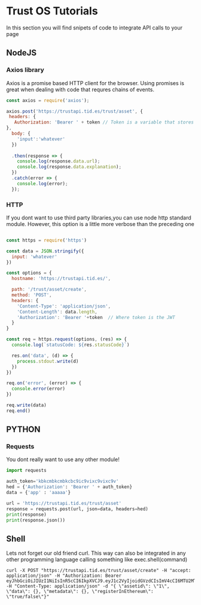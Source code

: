 # Trust OS Tutorials


In this section you will find snipets of code to integrate API calls to your page



## NodeJS


### Axios library

Axios is a promise based HTTP client for the browser. Using promises is great when dealing with code that requres chains of events.



```javascript
const axios = require('axios');

axios.post('https://trustapi.tid.es/trust/asset', {
 headers: {
   Authorization: 'Bearer ' + token // Token is a variable that stores the JWT
},
  body: {
    'input':'whatever'
  })
  
  .then(response => {
    console.log(response.data.url);
    console.log(response.data.explanation);
  })
  .catch(error => {
    console.log(error);
  });
```


### HTTP

If you dont want to use third party libraries,you can use node http standard module. However, this option is a little more verbose than the preceding one

```javascript

const https = require('https')

const data = JSON.stringify({
  input: 'whatever'
})

const options = {
  hostname: 'https://trustapi.tid.es/',

  path: '/trust/asset/create',
  method: 'POST',
  headers: {
    'Content-Type': 'application/json',
    'Content-Length': data.length,
    'Authorization': 'Bearer '+token  // Where token is the JWT 
  }
}

const req = https.request(options, (res) => {
  console.log(`statusCode: ${res.statusCode}`)

  res.on('data', (d) => {
    process.stdout.write(d)
  })
})

req.on('error', (error) => {
  console.error(error)
})

req.write(data)
req.end()

```




## PYTHON

### Requests

You dont really want to use any other module!

``` python
import requests

auth_token='kbkcmbkcmbkcbc9ic9vixc9vixc9v'
hed = {'Authorization': 'Bearer ' + auth_token}
data = {'app' : 'aaaaa'}

url = 'https://trustapi.tid.es/trust/asset'
response = requests.post(url, json=data, headers=hed)
print(response)
print(response.json())
```



## Shell

Lets not forget our old friend curl. This way can also be integrated in any other programming language calling something like exec.shell(command)


```shell
curl -X POST "https://trustapi.tid.es/trust/asset/create" -H "accept: application/json" -H "Authorization: Bearer eyJhbGciOiJIUzI1NiIsInR5cCI6IkpXVCJ9.eyJ1c2VyIjoidGVzdCIsImV4cCI6MTU2MTEyMjMwOX0.Qu28A580dTOXPAX9bKsnEuHRk8NxFLGL0iPkK5RuOKg" -H "Content-Type: application/json" -d "{ \"assetid\": \"1\", \"data\": {}, \"metadata\": {}, \"registerInEthereum\": \"true/false\"}"
```



